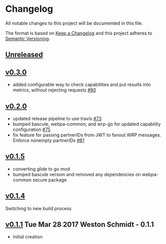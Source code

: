 # Changelog
All notable changes to this project will be documented in this file.

The format is based on [Keep a Changelog](http://keepachangelog.com/en/1.0.0/)
and this project adheres to [Semantic Versioning](http://semver.org/spec/v2.0.0.html).

## [Unreleased]

## [v0.3.0]
- added configurable way to check capabilities and put results into metrics, without rejecting requests [#80](https://github.com/xmidt-org/scytale/pull/80)

## [v0.2.0]
- updated release pipeline to use travis [#73](https://github.com/xmidt-org/scytale/pull/73)
- bumped bascule, webpa-common, and wrp-go for updated capability configuration [#75](https://github.com/xmidt-org/scytale/pull/75)
- fix feature for passing partnerIDs from JWT to fanout WRP messages. Enforce nonempty partnerIDs [#81](https://github.com/xmidt-org/scytale/pull/81)

## [v0.1.5]
- converting glide to go mod
- bumped bascule version and removed any dependencies on webpa-common secure package

## [v0.1.4]
Switching to new build process


## [v0.1.1] Tue Mar 28 2017 Weston Schmidt - 0.1.1
- initial creation


[Unreleased]: https://github.com/Comcast/scytale/compare/v0.3.0...HEAD
[v0.3.0]: https://github.com/Comcast/scytale/compare/v0.2.0...v0.3.0
[v0.2.0]: https://github.com/Comcast/scytale/compare/v0.1.5...v0.2.0
[v0.1.5]: https://github.com/Comcast/scytale/compare/v0.1.4...v0.1.5
[v0.1.4]: https://github.com/Comcast/scytale/compare/v0.1.1...v0.1.4
[v0.1.1]: https://github.com/Comcast/scytale/compare/v0.1.0...v0.1.1
